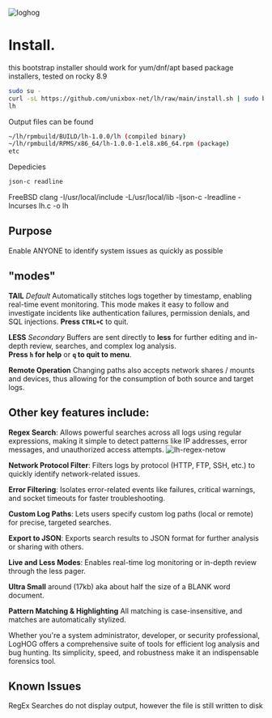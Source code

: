 ![loghog](https://github.com/unixbox-net/loghog/assets/104218206/351322c5-0962-427c-bb4c-2eb3ac3244c1)

# Install.

  this bootstrap installer should work for yum/dnf/apt based package installers, tested on rocky 8.9
  
  ```bash
  sudo su -
  curl -sL https://github.com/unixbox-net/lh/raw/main/install.sh | sudo bash
  lh
  ```

  Output files can be found
  ```bash
  ~/lh/rpmbuild/BUILD/lh-1.0.0/lh (compiled binary)
  ~/lh/rpmbuild/RPMS/x86_64/lh-1.0.0-1.el8.x86_64.rpm (package)
  etc
  ```
   
  Depedicies
  ```bash
  json-c readline
  ```

FreeBSD
clang -I/usr/local/include -L/usr/local/lib -ljson-c -lreadline -lncurses lh.c -o lh

## Purpose

Enable ANYONE to identify system issues as quickly as possible

## "modes"

**TAIL**  *Default*
Automatically stitches logs together by timestamp, enabling real-time event monitoring. This mode makes 
it easy to follow and investigate incidents like authentication failures, permission denials, and SQL 
injections. **Press `CTRL+C`** to quit.

**LESS**  *Secondary*
Buffers are sent directly to **less** for further editing and in-depth review, searches, and complex log 
analysis.  
**Press `h` for help** or **`q` to quit to menu**.

**Remote Operation**
Changing paths also accepts network shares / mounts and devices, thus allowing for the consumption of both source and target logs.


## Other key features include:
  
**Regex Search**: Allows powerful searches across all logs using regular expressions, making it simple to detect 
patterns like IP addresses, error messages, and unauthorized access attempts.
![lh-regex-netow](https://github.com/unixbox-net/lh/assets/104218206/7272eac0-bc1f-4b74-adc4-cf1fcc1aba94)

**Network Protocol Filter**: Filters logs by protocol (HTTP, FTP, SSH, etc.) to quickly identify network-related 
issues.

**Error Filtering**: Isolates error-related events like failures, critical warnings, and socket timeouts for faster 
troubleshooting.

**Custom Log Paths**: Lets users specify custom log paths (local or remote) for precise, targeted searches.

**Export to JSON**: Exports search results to JSON format for further analysis or sharing with others.

**Live and Less Modes**: Enables real-time log monitoring or in-depth review through the less pager.

**Ultra Small** around (17kb) aka about half the size of a BLANK word document.

**Pattern Matching & Highlighting** All matching is case-insensitive, and matches are automatically stylized.

Whether you're a system administrator, developer, or security professional, LogHOG offers a comprehensive suite of 
tools for efficient log analysis and bug hunting. Its simplicity, speed, and robustness make it an indispensable 
forensics tool.

## Known Issues

RegEx Searches do not display output, however the file is still written to disk
